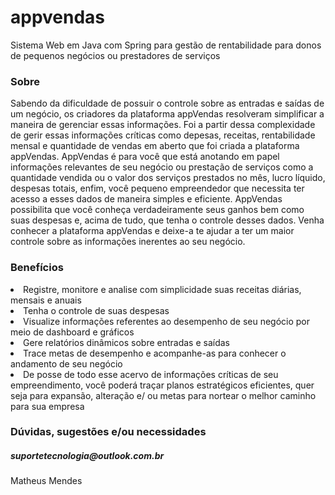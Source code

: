 # appvendas
Sistema Web em Java com Spring para gestão de rentabilidade para donos de pequenos negócios ou prestadores de serviços

<h3>Sobre</h3>

Sabendo da dificuldade de possuir o controle sobre as entradas e
				saídas de um negócio, os criadores da plataforma appVendas resolveram
				simplificar a maneira de gerenciar essas informações. Foi a partir
				dessa complexidade de gerir essas informações críticas como depesas,
				receitas, rentabilidade mensal e quantidade de vendas em aberto que
				foi criada a plataforma appVendas. AppVendas é para você que está
				anotando em papel informações relevantes de seu negócio ou prestação
				de serviços como a quantidade vendida ou o valor dos serviços
				prestados no mês, lucro líquido, despesas totais, enfim, você
				pequeno empreendedor que necessita ter acesso a esses dados de
				maneira simples e eficiente. AppVendas possibilita que você conheça
				verdadeiramente seus ganhos bem como suas despesas e, acima de tudo,
				que tenha o controle desses dados. Venha conhecer a plataforma
				appVendas e deixe-a te ajudar a ter um maior controle sobre as
				informações inerentes ao seu negócio.
        
 <h3>Benefícios</h3>
        
  <li>Registre, monitore e analise com simplicidade suas
					receitas diárias, mensais e anuais</li>
			<li>Tenha o controle de suas despesas
			<li>Visualize informações referentes ao desempenho de seu
						negócio por meio de dashboard e gráficos
					<li>Gere relatórios dinâmicos sobre entradas e saídas</li>
					<li>Trace metas de desempenho e acompanhe-as para conhecer o
						andamento de seu negócio</li>
					<li>De posse de todo esse acervo de informações críticas de
						seu empreendimento, você poderá traçar planos estratégicos
						eficientes, quer seja para expansão, alteração e/ ou metas para
						nortear o melhor caminho para sua empresa</li>
            
 <h3>Dúvidas, sugestões e/ou necessidades</h3>
 
 <h5>suportetecnologia@outlook.com.br</h5>
 Matheus Mendes
